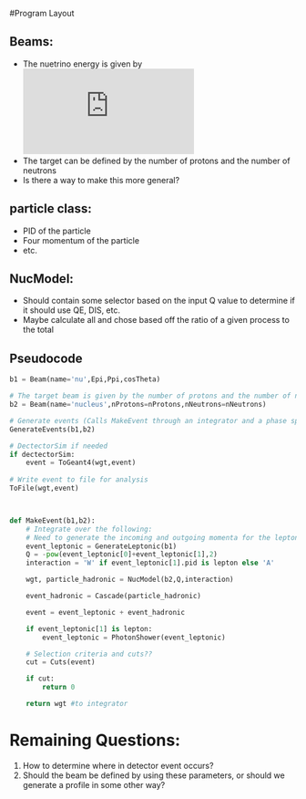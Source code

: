#Program Layout

## Beams:
 - The nuetrino energy is given by ![equation](http://latex.codecogs.com/gif.latex?E_%5Cnu%20%3D%20%5Cfrac%7Bm_%5Cpi%5E2-m_%5Cmu%5E2%7D%7B2%28E_%5Cpi-p_%5Cpi%5Ccos%5Ctheta_%5Cnu%29%7D)
 - The target can be defined by the number of protons and the number of neutrons
 - Is there a way to make this more general?

## particle class:
 - PID of the particle
 - Four momentum of the particle
 - etc.


## NucModel: 
 - Should contain some selector based on the input Q value to determine if it should use QE, DIS, etc. 
 - Maybe calculate all and chose based off the ratio of a given process to the total

## Pseudocode

```python
b1 = Beam(name='nu',Epi,Ppi,cosTheta)

# The target beam is given by the number of protons and the number of neutrons only
b2 = Beam(name='nucleus',nProtons=nProtons,nNeutrons=nNeutrons)

# Generate events (Calls MakeEvent through an integrator and a phase space generator)
GenerateEvents(b1,b2)

# DectectorSim if needed
if dectectorSim:
    event = ToGeant4(wgt,event)
 
# Write event to file for analysis
ToFile(wgt,event)



def MakeEvent(b1,b2):
    # Integrate over the following:
    # Need to generate the incoming and outgoing momenta for the leptonic sector; and type of interaction (W,\gamma)
    event_leptonic = GenerateLeptonic(b1)
    Q = -pow(event_leptonic[0]+event_leptonic[1],2)
    interaction = 'W' if event_leptonic[1].pid is lepton else 'A'

    wgt, particle_hadronic = NucModel(b2,Q,interaction)

    event_hadronic = Cascade(particle_hadronic)  

    event = event_leptonic + event_hadronic

    if event_leptonic[1] is lepton:
        event_leptonic = PhotonShower(event_leptonic)

    # Selection criteria and cuts??
    cut = Cuts(event)

    if cut:
        return 0

    return wgt #to integrator
```

# Remaining Questions:
1. How to determine where in detector event occurs?
2. Should the beam be defined by using these parameters, or should we generate a profile in some other way?
